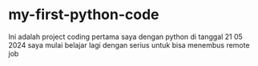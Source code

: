 # my-first-python-code
Ini adalah project coding pertama saya dengan python 
di  tanggal 21 05 2024 saya mulai belajar lagi dengan serius untuk bisa menembus remote job 
